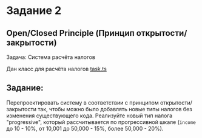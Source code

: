 # Задание 2

## Open/Closed Principle (Принцип открытости/закрытости)

Задача: Система расчёта налогов

Дан класс для расчёта налогов [task.ts](./task.ts)

## Задание:

Перепроектировать систему в соответствии с принципом открытости/закрытости так, чтобы можно было добавлять новые типы налогов без изменения существующего кода. Реализуйте новый тип налога "progressive", который рассчитывается по прогрессивной шкале (`income` до 10 - 10%, от 10,001 до 50,000 - 15%, более 50,000 - 20%).
